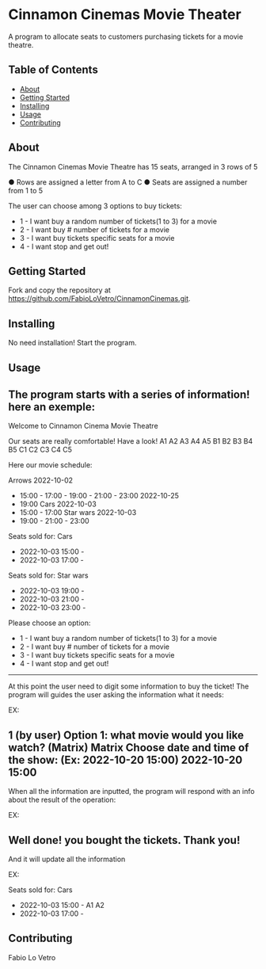 ﻿# Cinnamon Cinemas Movie Theater
A program to allocate seats to customers purchasing tickets for a movie theatre.

## Table of Contents

- [About](#about)
- [Getting Started](#getting_started)
- [Installing](#installing)
- [Usage](#usage)
- [Contributing](#contributing)

## About
The Cinnamon Cinemas Movie Theatre has 15 seats, arranged in 3 rows of 5

● Rows are assigned a letter from A to C
● Seats are assigned a number from 1 to 5

The user can choose among 3 options to buy tickets:
- 1 - I want buy a random number of tickets(1 to 3) for a movie
- 2 - I want buy # number of tickets for a movie
- 3 - I want buy tickets specific seats for a movie
- 4 - I want stop and get out!

## Getting Started
Fork and copy the repository at https://github.com/FabioLoVetro/CinnamonCinemas.git.

## Installing
No need installation!
Start the program.

## Usage
The program starts with a series of information!
here an exemple:
-------------------------------------------------------------------------------------------------------------------------------
Welcome to Cinnamon Cinema Movie Theatre

Our seats are really comfortable! Have a look!
A1 A2 A3 A4 A5 B1 B2 B3 B4 B5 C1 C2 C3 C4 C5

Here our movie schedule:

Arrows
2022-10-02
 - 15:00 - 17:00 - 19:00 - 21:00 - 23:00
2022-10-25
 - 19:00
Cars
2022-10-03
 - 15:00 - 17:00
Star wars
2022-10-03
 - 19:00 - 21:00 - 23:00

Seats sold for: Cars
 - 2022-10-03 15:00 -
 - 2022-10-03 17:00 -

Seats sold for: Star wars
 - 2022-10-03 19:00 -
 - 2022-10-03 21:00 -
 - 2022-10-03 23:00 -


Please choose an option:
- 1 - I want buy a random number of tickets(1 to 3) for a movie
- 2 - I want buy # number of tickets for a movie
- 3 - I want buy tickets specific seats for a movie
- 4 - I want stop and get out!
-------------------------------------------------------------------------------------------------------------------------------
At this point the user need to digit some information to buy the ticket!
The program will guides the user asking the information what it needs:

EX:

1	(by user)
Option 1: what movie would you like watch? (Matrix)
Matrix
Choose date and time of the show: (Ex: 2022-10-20 15:00)
2022-10-20 15:00
-------------------------------------------------------------------------------------------------------------------------------
When all the information are inputted, the program will respond with an info about the result of the operation:

EX:

Well done! you bought the tickets. Thank you!
-------------------------------------------------------------------------------------------------------------------------------
And it will update all the information

EX:

Seats sold for: Cars
 - 2022-10-03 15:00 - A1 A2
 - 2022-10-03 17:00 -

## Contributing
Fabio Lo Vetro